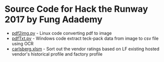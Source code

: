 # Source Code for Hack the Runway 2017 by Fung Adademy

* [pdf2img.py](https://github.com/macma/lf/blob/master/pdf2img.py) - Linux code converting pdf to image
* [pdfTxt.py](https://github.com/macma/lf/blob/master/pdfTxt.py) - Windows code extract teck-pack data from image to csv file using OCR
* [carlsberg.xlsm](https://github.com/macma/lf/blob/master/carlsberg.xlsm) - Sort out the vendor ratings based on LF existing hosted vendor's historical profile and factory profile
